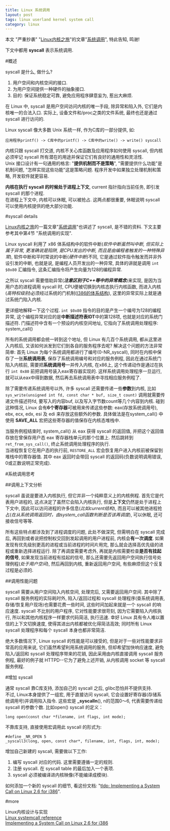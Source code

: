 ```yaml
---
title: Linux 系统调用
layout: post
tags: linux userland kernel system call
category: linux
---
```


本文 "严重抄袭" "[Linux内核之旅](http://www.kerneltravel.net/)"的文章"[系统调用](http://www.kerneltravel.net/journal/iv/syscall.htm)", 特此告知, 鸣谢!

下文中都用 **syscall** 表示系统调用.

#概述

syscall 是什么, 做什么?  
1. 用户空间和内核空间的接口.  
2. 为用户空间提供一种硬件的抽象接口.  
3. 目的: 保证系统稳定可靠, 避免应用程序肆意妄为, 惹出大麻烦.  

在 Linux 中, syscall 是用户空间访问内核的唯一手段, 除异常和陷入外, 它们是内核唯一的合法入口. 实际上, 设备文件和/proc之类的文件系统, 最终也还是通过 syscall 进行访问的.

Linux syscall 像大多数 Unix 系统一样, 作为C库的一部分提供, 如:

    应用程序printf() -> C库中的printf() -> C库中的write() -> write() syscall

内核只跟 syscall 打交道, 内核不关心库函数及应用程序如何使用 syscall, 但内核必须牢记 syscall 所有潜在的用途并保证它们有良好的通用性和灵活性.  
Unix 接口设计有一句通用的格言: "**提供机制而不是策略**", "需要提供什么功能"是机制问题, "怎样实现这些功能"这是策略问题. 程序开发中如果独立处理机制和策略, 开发软件就更容易.

**内核在执行 syscall 的时候处于进程上下文**, current 指针指向当前任务, 即引发 syscall 的那个进程.  
在进程上下文中, 内核可以休眠, 可以被抢占. 这两点都很重要, 休眠说明 syscall 可以使用内核提供的绝大部分功能.

#syscall details

[Linux内核之旅](http://www.kerneltravel.net/)的一篇文章"[系统调用](http://www.kerneltravel.net/journal/iv/syscall.htm)"也讲述了 syscall, 是不错的资料. 下文主要参考其中第4节 "系统调用的实现".

Linux syscall 利用了 x86 体系结构中的软件中断(*软件中断虽然叫中断, 但实际上属于异常, 更准确说是陷阱, 是CPU发出的中断, 而且是由编程者触发的一种特殊异常*), 软件中断和平时常说的中断(*硬件中断*)不同, 它是通过软件指令触发而并非外设引发的中断, 也就是说, 是编程人员开发出的一种异常, 具体的讲就是调用 `int $0x80` 汇编指令, 这条汇编指令将产生向量为128的编程异常.

之所以 syscall 需要借助异常(***注意区别于C++等中的异常概念***)来实现, 是因为当用户态的进程调用 syscall 时, CPU便被切换到内核态执行内核函数, 而进入内核(*高特权级别*)必须经过系统的门机制([I386的体系结构](http://www.kerneltravel.net/journal/ii/part1.htm)), 这里的异常实际上就是通过系统门陷入内核.

更详细地解释一下这个过程. `int $0x80` 指令的目的是产生一个编号为128的编程异常, 这个编程异常对应的是**中断描述符表IDT**中的第128项, 也就是对应的系统门描述符. 门描述符中含有一个预设的内核空间地址, 它指向了系统调用处理程序: system_call()

所有的系统调用都会统一转到这个地址, 但 Linux 有几百个系统调用, 都从这里进入内核后, 又该如何派发到它们到各自的服务程序去呢? 解决这个问题的方法非常简单: 首先 Linux 为每个系统调用都进行了编号(0-NR_syscall), 同时在内核中保存了一张**系统调用表**, 保存了系统调用编号和对应的服务例程, 因此在通过系统门陷入内核前, 需要把**系统调用号**一并传入内核, 在x86上, 这个传递动作是通过在执行 `int 0x80` 前把调用号装入eax寄存器实现的. 这样系统调用处理程序一旦运行, 就可以从eax中得到数据, 然后再去系统调用表中寻找相应服务例程了.

除了需要传递系统调用号以外, 许多 syscall 还需要传递一些**参数**到内核, 比如 `sys_write(unsigned int fd, const char * buf, size_t count)` 调用就需要传递文件描述符fd, 要写入的内容buf, 以及写入字节数count等几个内容到内核. 碰到这种情况, Linux 会有**6个寄存器**可被用来传递这些参数: eax(存放系统调用号), ebx, ecx, edx, esi 及 edi 来存放这些额外的参数. 具体做法是在system_call() 中使用 **SAVE_ALL** 宏把这些寄存器的值保存在内核态堆栈中.

当服务例程结束时, system_call() 从 eax 获得 syscall 的返回值, 并把这个返回值存放在曾保存用户态 eax 寄存器栈单元的那个位置上. 然后跳转到 `ret_from_sys_call()`, 终止系统调用处理程序的执行.  
当进程恢复它在用户态的执行前, `RESTORE_ALL` 宏会恢复用户进入内核前被保留到堆栈中的寄存器值. 其中 eax 返回时会带回 syscall 的返回码(负数说明调用错误, 0或正数说明正常完成).

#系统调用思考

##调用上下文分析

syscall 虽说是要进入内核执行, 但它并非一个纯粹意义上的内核例程. 首先它是代表用户进程的, 这点决定了虽然它会陷入内核执行, 但是**上下文**仍然是处于进程上下文中, 因此可以访问进程的许多信息(*比如current结构*), 而且可以被其他进程抢占(*在从系统调用返回时，由system_call函数判断是否该再调度*), 可以休眠, 还可接收信号等等. 

所有这些特点都涉及到了进程调度的问题, 此处不做深究, 但需明白在 syscall 完成后, 再回到或者说把控制权交回到发起调用的用户进程前, 内核会**有一次调度**. 如果发现有优先级别更高的进程或当前进程的时间片用完, 那么就会选择高优先级的进程或重新选择进程运行. 除了再调度需要考虑外, 再就是内核需要检查**是否有挂起的信号**, 如果发现当前进程有挂起的信号, 那么还需要先返回用户空间执行信号处理例程(*处于用户空间*), 然后再回到内核, 重新返回用户空间, 有些麻烦但这个反复过程是必须的.

##调用性能问题

syscall 需要从用户空间陷入内核空间, 处理完后, 又需要返回用户空间. 其中除了 syscall 服务例程的实际耗时外, 陷入/返回过程和 syscall 处理程序(查系统调用表, 存储/恢复用户现场)也需要花费一些时间, 这些时间加起来就是一个 syscall 的响应速度. syscall 不比别的用户程序, 它对性能要求很苛刻, 因为它需要陷入内核执行, 所以和其他内核程序一样要求代码简洁, 执行迅速. 幸好 Linux 具有令人难以置信的上下文切换速度, 使得其进出内核都被优化得简洁高效; 同时所有 Linux syscall 处理程序和每个 syscall 本身也都非常简洁.

绝大多数情况下, Linux syscall 的性能是可以接受的, 但是对于一些对性能要求非常高的应用来说, 它们虽然希望利用系统调用的服务, 但却希望加快响应速度, 避免陷入/返回和 syscall 处理程序带来的花销, 因此采用由内核直接调用 syscall 服务例程, 最好的例子就 HTTPD--它为了避免上述开销, 从内核调用 socket 等 syscall 服务例程.

#增加 syscall 

通常 syscall 靠C库支持, 添加自己的 syscall 之后, glibc恐怕并不提供支持.  
不过, Linux本身提供了一组宏, 用于直接访问 syscall, 它会设置好寄存器(存储系统调用号)并调用陷入指令. 这些宏是 **_syscalln**(), n的范围0～6, 代表需要传递给 syscall 的参数个数. 比如open() syscall 的定义：

    long open(const char *filename, int flags, int mode);

不靠库支持, 直接使用宏调用此 syscall 的形式为:

    #define _NR_OPEN 5
    _syscall3(long, open, const char*, filename, int, flags, int, mode);

增加自己新建的 syscall, 需要做以下工作:  
1. 编写 syscall 对应的代码. 这里需要遵循一定的规则.  
2. 注册 syscall. 在 syscall table 的最后加入一个表项.  
3. syscall 必须被编译进内核映像(不能编译成模块). 

如何添加一个新的 syscall 的细节, 看这份文档: "[tldp: Implementing a System Call on Linux 2.6 for i386](http://tldp.org/HOWTO/html_single/Implement-Sys-Call-Linux-2.6-i386/)".

#more
  
Linux内核设计与实现  
[Linux systemcall reference](http://syscalls.kernelgrok.com/)  
[Implementing a System Call on Linux 2.6 for i386](http://tldp.org/HOWTO/html_single/Implement-Sys-Call-Linux-2.6-i386/)   
